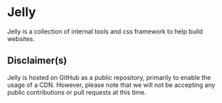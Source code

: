 # Jelly

Jelly is a collection of internal tools and css framework to help build websites.

## Disclaimer(s)

Jelly is hosted on GitHub as a public repository, primarily to enable the usage of a CDN. However, please note that we will not be accepting any public contributions or pull requests at this time.
